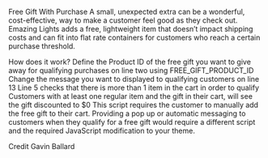 Free Gift With Purchase
A small, unexpected extra can be a wonderful, cost-effective, way to make a customer feel good as they check out. Emazing Lights adds a free, lightweight item that doesn’t impact shipping costs and can fit into flat rate containers for customers who reach a certain purchase threshold.

How does it work?
Define the Product ID of the free gift you want to give away for qualifying purchases on line two using FREE_GIFT_PRODUCT_ID
Change the message you want to displayed to qualifying customers on line 13
Line 5 checks that there is more than 1 item in the cart in order to qualify
Customers with at least one regular item and the gift in their cart, will see the gift discounted to $0
This script requires the customer to manually add the free gift to their cart. Providing a pop up or automatic messaging to customers when they qualify for a free gift would require a different script and the required JavaScript modification to your theme.

Credit
Gavin Ballard